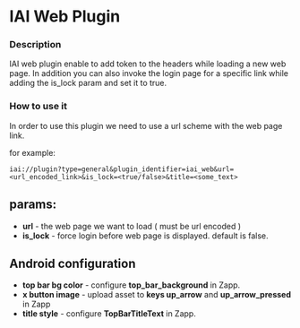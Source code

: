 # IAI Web Plugin

### Description

IAI web plugin enable to add token to the headers while loading a new web page. In addition you can
also invoke the login page for a specific link while adding the is_lock param and set it to true.

### How to use it

In order to use this plugin we need to use a url scheme with the web page link.

for example:
```
iai://plugin?type=general&plugin_identifier=iai_web&url=<url_encoded_link>&is_lock=<true/false>&title=<some_text>
```
## params:

* **url** - the web page we want to load ( must be url encoded )
* **is_lock** - force login before web page is displayed. default is false.


## Android configuration

* **top bar bg color**  - configure **top_bar_background** in Zapp.
* **x button image** - upload asset to **keys up_arrow** and **up_arrow_pressed** in Zapp
* **title style** - configure **TopBarTitleText** in Zapp.
